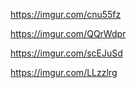 https://imgur.com/cnu55fz

https://imgur.com/QQrWdpr

https://imgur.com/scEJuSd

https://imgur.com/LLzzlrg